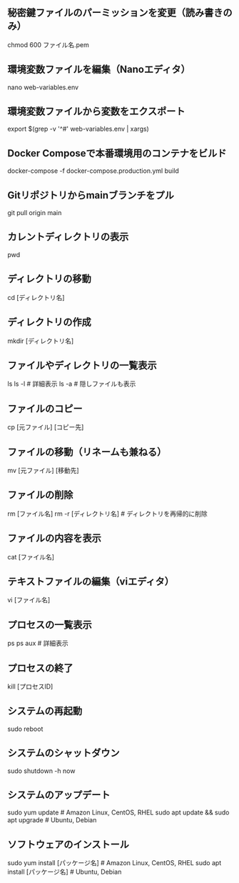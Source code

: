 ## 秘密鍵ファイルのパーミッションを変更（読み書きのみ）
chmod 600 ファイル名.pem
## 環境変数ファイルを編集（Nanoエディタ）
nano web-variables.env
## 環境変数ファイルから変数をエクスポート
export $(grep -v '^#' web-variables.env | xargs)
## Docker Composeで本番環境用のコンテナをビルド
docker-compose -f docker-compose.production.yml build
## Gitリポジトリからmainブランチをプル
git pull origin main
## カレントディレクトリの表示
pwd
## ディレクトリの移動
cd [ディレクトリ名]
## ディレクトリの作成
mkdir [ディレクトリ名]
## ファイルやディレクトリの一覧表示
ls
ls -l  # 詳細表示
ls -a  # 隠しファイルも表示
## ファイルのコピー
cp [元ファイル] [コピー先]
## ファイルの移動（リネームも兼ねる）
mv [元ファイル] [移動先]
## ファイルの削除
rm [ファイル名]
rm -r [ディレクトリ名]  # ディレクトリを再帰的に削除
## ファイルの内容を表示
cat [ファイル名]
## テキストファイルの編集（viエディタ）
vi [ファイル名]
## プロセスの一覧表示
ps
ps aux  # 詳細表示
## プロセスの終了
kill [プロセスID]
## システムの再起動
sudo reboot
## システムのシャットダウン
sudo shutdown -h now
## システムのアップデート
sudo yum update  # Amazon Linux, CentOS, RHEL
sudo apt update && sudo apt upgrade  # Ubuntu, Debian
## ソフトウェアのインストール
sudo yum install [パッケージ名]  # Amazon Linux, CentOS, RHEL
sudo apt install [パッケージ名]  # Ubuntu, Debian
